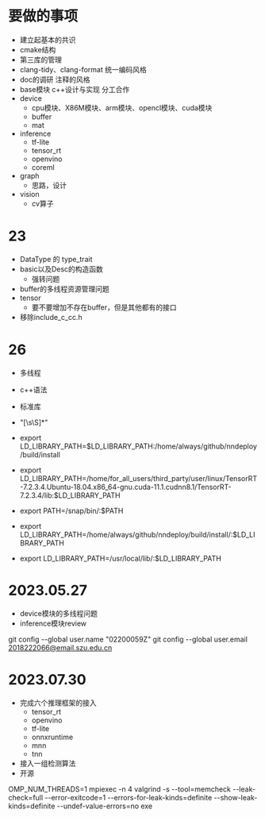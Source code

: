 # 要做的事项
+ 建立起基本的共识
+ cmake结构
+ 第三库的管理
+ clang-tidy、clang-format 统一编码风格
+ doc的调研 注释的风格
+ base模块 c++设计与实现 分工合作
+ device 
  + cpu模块、X86M模块、arm模块、opencl模块、cuda模块
  + buffer
  + mat
+ inference
  + tf-lite
  + tensor_rt
  + openvino
  + coreml
+ graph
  + 思路，设计
+ vision
  + cv算子


# 23
+ DataType 的 type_trait
+ basic以及Desc的构造函数
  + 强转问题
+ buffer的多线程资源管理问题
+ tensor
  + 要不要增加不存在buffer，但是其他都有的接口
+ 移除include_c_cc.h


# 26
+ 多线程
+ c++语法
+ 标准库
+ "[\s\S]*" 

+ export LD_LIBRARY_PATH=$LD_LIBRARY_PATH:/home/always/github/nndeploy/build/install   
+ export LD_LIBRARY_PATH=/home/for_all_users/third_party/user/linux/TensorRT-7.2.3.4.Ubuntu-18.04.x86_64-gnu.cuda-11.1.cudnn8.1/TensorRT-7.2.3.4/lib:$LD_LIBRARY_PATH
+ export PATH=/snap/bin/:$PATH
+ export LD_LIBRARY_PATH=/home/always/github/nndeploy/build/install/:$LD_LIBRARY_PATH
+ export LD_LIBRARY_PATH=/usr/local/lib/:$LD_LIBRARY_PATH

# 2023.05.27
+ device模块的多线程问题
+ inference模块review

git config --global user.name "02200059Z"
git config --global user.email 2018222066@email.szu.edu.cn

# 2023.07.30
+ 完成六个推理框架的接入
  + tensor_rt
  + openvino
  + tf-lite
  + onnxruntime
  + mnn
  + tnn
+ 接入一组检测算法
+ 开源

OMP_NUM_THREADS=1 mpiexec -n 4 valgrind -s --tool=memcheck --leak-check=full --error-exitcode=1 --errors-for-leak-kinds=definite --show-leak-kinds=definite --undef-value-errors=no exe